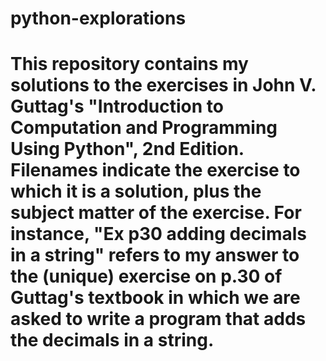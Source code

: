 # python-explorations
# This repository contains my solutions to the exercises in John V. Guttag's "Introduction to Computation and Programming Using Python", 2nd Edition. Filenames indicate the exercise to which it is a solution, plus the subject matter of the exercise. For instance, "Ex p30 adding decimals in a string" refers to my answer to the (unique) exercise on p.30 of Guttag's textbook in which we are asked to write a program that adds the decimals in a string. 
